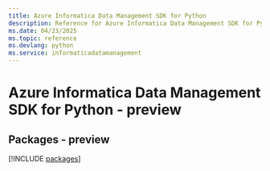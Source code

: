 ```yaml
---
title: Azure Informatica Data Management SDK for Python
description: Reference for Azure Informatica Data Management SDK for Python
ms.date: 04/23/2025
ms.topic: reference
ms.devlang: python
ms.service: informaticadatamanagement
---
```

# Azure Informatica Data Management SDK for Python - preview
## Packages - preview
[!INCLUDE [packages](informatica-data-management-index.md)]